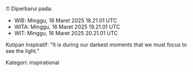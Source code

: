 ⏰ Diperbarui pada:
- WIB: Minggu, 16 Maret 2025 18.21.01 UTC
- WITA: Minggu, 16 Maret 2025 19.21.01 UTC
- WIT: Minggu, 16 Maret 2025 20.21.01 UTC

Kutipan Inspiratif:
"It is during our darkest moments that we must focus to see the light."


Kategori: inspirational

